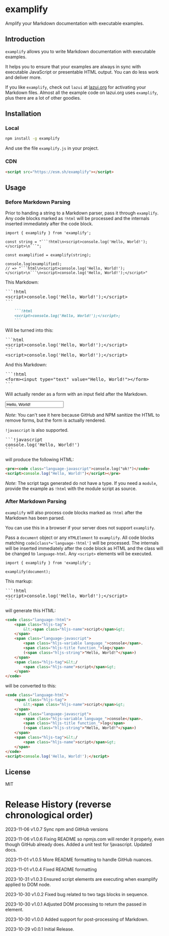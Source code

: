 # examplify

Amplify your Markdown documentation with executable examples.

## Introduction

`examplify` allows you to write Markdown documentation with executable examples.

It helps you to ensure that your examples are always in sync with executable JavaScript or
presentable HTML output. You can do less work and deliver more.

If you like `examplify`, check out `lazui` at [lazui.org](https://lazui.org/lazui.md#examplify-and-showsource) for activating
your Markdown files. Almost all the example code on lazui.org uses `examplify`, plus there are 
a lot of other goodies.

## Installation

### Local

```bash
npm install -g examplify
```

And use the file `examplify.js` in your project.

### CDN

```html
<script src="https://esm.sh/examplify"></script>
```

## Usage

### Before Markdown Parsing

Prior to handing a string to a Markdown parser, pass it through `examplify`. Any code blocks
marked as `!html` will be processed and the internals inserted immediately after the code block.

```
import { examplify } from 'examplify';

const string = "```!html\n<script>console.log('Hello, World!');</script>\n```";

const examplified = examplify(string);

console.log(examplified);
// => "```html\n<script>console.log('Hello, World!');</script>\n```\n<script>console.log('Hello, World!');</script>"
```

This Markdown:

<pre>
&#96;&#96;&#96;!html
&lt;script&gt;console.log('Hello, World!');&lt;/script&gt;
&grave;&#96;&#96;
</pre>

```markdown
    ```!html
    <script>console.log('Hello, World!');</script>;
    ```
```


Will be turned into this:

<pre>
&#96;&#96;&#96;html
&lt;script&gt;console.log('Hello, World!');&lt;/script&gt;
&#96;&#96;&#96;
&lt;script&gt;console.log('Hello, World!');&lt;/script&gt;
</pre>

And this Markdown:

<pre>
&grave;&#96;&#96;!html
&lt;form&gt;&lt;input type="text" value="Hello, World!"&gt;&lt;/form&gt;
&grave;&#96;&#96;
</pre>

Will actually render as a form with an input field after the Markdown.

<form><input type="text" value="Hello, World!"></form>

*Note*: You can't see it here because GitHub and NPM sanitize the HTML to remove forms, but the form is actually rendered.

`!javascript` is also supported.

<pre>
&#96;&#96;&#96;!javascript
console.log('Hello, World!')
&grave;&#96;&#96;
</pre>

will produce the following HTML:

```html
<pre><code class="language-javascript">console.log("ok!")</code>
<script>console.log("Hello, World!")</script></pre>
```

*Note*: The script tags generated do not have a type. If you need a `module`, provide the example as `!html` with the
module script as source.


### After Markdown Parsing

`examplify` will also process code blocks marked as `!html` after the Markdown has been parsed.

You can use this in a browser if your server does not support `examplify`.

Pass a `document` object or any `HTMLElement` to `examplify`. All code blocks matching `code[class*='language-!html']`
will be processed. The internals will be inserted immediately after the code block as HTML and the class will be changed to
`language-html`. Any `<script>` elements will be executed.

```
import { examplify } from 'examplify';

examplify(document);
```

This markup:

<pre>
&#96;&#96;&#96;!html
&lt;script&gt;console.log('Hello, World!');&lt;/script&gt;
&grave;&#96;&#96;
</pre>


will generate this HTML:

```html
<code class="language-!html">
    <span class="hljs-tag">
        &lt;<span class="hljs-name">script</span>&gt;
    </span>
    <span class="language-javascript">
        <span class="hljs-variable language_">console</span>.
        <span class="hljs-title function_">log</span>
        (<span class="hljs-string">"Hello, World!"</span>)
    </span>
    <span class="hljs-tag">&lt;/
        <span class="hljs-name">script</span>&gt;
    </span>
</code>
```

will be converted to this:

```html
<code class="language-html">
    <span class="hljs-tag">
        &lt;<span class="hljs-name">script</span>&gt;
    </span>
    <span class="language-javascript">
        <span class="hljs-variable language_">console</span>.
        <span class="hljs-title function_">log</span>
        (<span class="hljs-string">"Hello, World!"</span>)
    </span>
    <span class="hljs-tag">&lt;/
        <span class="hljs-name">script</span>&gt;
    </span>
</code>
<script>console.log('Hello, World!');</script>
```


## License

MIT

# Release History (reverse chronological order)

2023-11-06 v1.0.7 Sync npm and GitHub versions

2023-11-06 v1.0.6 Fixing README so npmjs.com will render it properly, even though GitHub already does. Added a unit test
for !javascript. Updated docs.

2023-11-01 v1.0.5 More README formatting to handle GitHub nuances.

2023-11-01 v1.0.4 Fixed README formatting

2023-10-31 v1.0.3 Ensured script elements are executing when examplify applied to DOM node.

2023-10-30 v1.0.2 Fixed bug related to two tags blocks in sequence.

2023-10-30 v1.0.1 Adjusted DOM processing to return the passed in element.

2023-10-30 v1.0.0 Added support for post-processing of Markdown.

2023-10-29 v0.0.1 Initial Release.
